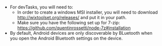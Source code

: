 
* For devTasks, you will need to:
  * In order to create a windows MSI installer, you will need to download http://wixtoolset.org/releases/ and put it in your path.
  * Make sure you have the following set up for 7-zip: https://github.com/quentinrossetti/node-7z#installation
* By default, Android devices are only discoverable by BLuetooth when you open the Android Bluetooth settings on the device.
